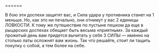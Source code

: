 ======

В бою эти доспехи защитят вас, и Сила удара у противника станет на 1 меньше. Но, как это ни печально, они отнимут у вас 2 единицы ЛОВКОСТИ. К тому же путешествие по пустыне пешком да еще в рыцарских доспехах обещает быть весьма «приятным». За каждый прожитый день вам придется вычитать у себя 3 СИЛЫ — именно на столько латы осложнят вам жизнь. Так что решайте, стоит ли тащить покупку с собой, а тем более на себе.

